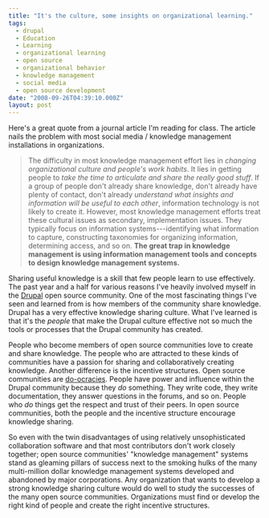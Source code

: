 ```yaml
---
title: "It's the culture, some insights on organizational learning."
tags:
  - drupal
  - Education
  - Learning
  - organizational learning
  - open source
  - organizational behavior
  - knowledge management
  - social media
  - open source development
date: "2008-09-26T04:39:10.000Z"
layout: post
---
```


Here's a great quote from a journal article I'm reading for class. The article nails the problem with most social media / knowledge management installations in organizations.

> The difficulty in most knowledge management effort lies in _changing organizational culture and people's work habits_. It lies in getting people to _take the time to articulate and share the really good stuff_. If a group of people don't already share knowledge, don't already have plenty of contact, don't already _understand what insights and information will be useful to each other_, information technology is not likely to create it. However, most knowledge management efforts treat these cultural issues as secondary, implementation issues. They typically focus on information systems---identifying what information to capture, constructing taxonomies for organizing information, determining access, and so on. **The great trap in knowledge management is using information management tools and concepts to design knowledge management systems.**
> 

Sharing useful knowledge is a skill that few people learn to use effectively. The past year and a half for various reasons I've heavily involved myself in the [Drupal][0] open source community. One of the most fascinating things I've seen and learned from is how members of the community share knowledge. Drupal has a very effective knowledge sharing culture. What I've learned is that it's the _people_ that make the Drupal culture effective not so much the tools or processes that the Drupal community has created.

People who become members of open source communities love to create and share knowledge. The people who are attracted to these kinds of communities have a passion for sharing and collaboratively creating knowledge. Another difference is the incentive structures. Open source communities are [do-ocracies][1]. People have power and influence within the Drupal community because they _do_ something. They write code, they write documentation, they answer questions in the forums, and so on. People who _do_ things get the respect and trust of their peers. In open source communities, both the people and the incentive structure encourage knowledge sharing.

So even with the twin disadvantages of using relatively unsophisticated collaboration software and that most contributors don't work closely together; open source communities' "knowledge management" systems stand as gleaming pillars of success next to the smoking hulks of the many multi-million dollar knowledge management systems developed and abandoned by major corporations. Any organization that wants to develop a strong knowledge sharing culture would do well to study the successes of the many open source communities. Organizations must find or develop the right kind of people and create the right incentive structures.


[0]: http://drupal.org
[1]: http://www.communitywiki.org/en/DoOcracy